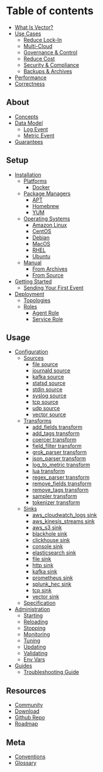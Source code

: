 # Table of contents

* [What Is Vector?](README.md)
* [Use Cases](use-cases/README.md)
  * [Reduce Lock-In](use-cases/lock-in.md)
  * [Multi-Cloud](use-cases/multi-cloud.md)
  * [Governance & Control](use-cases/governance.md)
  * [Reduce Cost](use-cases/cost.md)
  * [Security & Compliance](use-cases/security-and-compliance.md)
  * [Backups & Archives](use-cases/backups.md)
* [Performance](performance.md)
* [Correctness](correctness.md)

## About

* [Concepts](about/concepts.md)
* [Data Model](about/data-model/README.md)
  * [Log Event](about/data-model/log.md)
  * [Metric Event](about/data-model/metric.md)
* [Guarantees](about/guarantees.md)

## Setup

* [Installation](setup/installation/README.md)
  * [Platforms](setup/installation/platforms/README.md)
    * [Docker](setup/installation/platforms/docker.md)
  * [Package Managers](setup/installation/package-managers/README.md)
    * [APT](setup/installation/package-managers/apt.md)
    * [Homebrew](setup/installation/package-managers/homebrew.md)
    * [YUM](setup/installation/package-managers/yum.md)
  * [Operating Systems](setup/installation/operating-systems/README.md)
    * [Amazon Linux](setup/installation/operating-systems/amazon-linux.md)
    * [CentOS](setup/installation/operating-systems/centos.md)
    * [Debian](setup/installation/operating-systems/debian.md)
    * [MacOS](setup/installation/operating-systems/macos.md)
    * [RHEL](setup/installation/operating-systems/rhel.md)
    * [Ubuntu](setup/installation/operating-systems/ubuntu.md)
  * [Manual](setup/installation/manual/README.md)
    * [From Archives](setup/installation/manual/from-archives.md)
    * [From Source](setup/installation/manual/from-source.md)
* [Getting Started](setup/getting-started/README.md)
  * [Sending Your First Event](setup/getting-started/sending-your-first-event.md)
* [Deployment](setup/deployment/README.md)
  * [Topologies](setup/deployment/topologies.md)
  * [Roles](setup/deployment/roles/README.md)
    * [Agent Role](setup/deployment/roles/agent.md)
    * [Service Role](setup/deployment/roles/service.md)

## Usage

* [Configuration](usage/configuration/README.md)
  * [Sources](usage/configuration/sources/README.md)
    * [file source][docs.file_source]
    * [journald source][docs.journald_source]
    * [kafka source][docs.kafka_source]
    * [statsd source][docs.statsd_source]
    * [stdin source][docs.stdin_source]
    * [syslog source][docs.syslog_source]
    * [tcp source][docs.tcp_source]
    * [udp source][docs.udp_source]
    * [vector source][docs.vector_source]
  * [Transforms](usage/configuration/transforms/README.md)
    * [add_fields transform][docs.add_fields_transform]
    * [add_tags transform][docs.add_tags_transform]
    * [coercer transform][docs.coercer_transform]
    * [field_filter transform][docs.field_filter_transform]
    * [grok_parser transform][docs.grok_parser_transform]
    * [json_parser transform][docs.json_parser_transform]
    * [log_to_metric transform][docs.log_to_metric_transform]
    * [lua transform][docs.lua_transform]
    * [regex_parser transform][docs.regex_parser_transform]
    * [remove_fields transform][docs.remove_fields_transform]
    * [remove_tags transform][docs.remove_tags_transform]
    * [sampler transform][docs.sampler_transform]
    * [tokenizer transform][docs.tokenizer_transform]
  * [Sinks](usage/configuration/sinks/README.md)
    * [aws_cloudwatch_logs sink][docs.aws_cloudwatch_logs_sink]
    * [aws_kinesis_streams sink][docs.aws_kinesis_streams_sink]
    * [aws_s3 sink][docs.aws_s3_sink]
    * [blackhole sink][docs.blackhole_sink]
    * [clickhouse sink][docs.clickhouse_sink]
    * [console sink][docs.console_sink]
    * [elasticsearch sink][docs.elasticsearch_sink]
    * [file sink][docs.file_sink]
    * [http sink][docs.http_sink]
    * [kafka sink][docs.kafka_sink]
    * [prometheus sink][docs.prometheus_sink]
    * [splunk_hec sink][docs.splunk_hec_sink]
    * [tcp sink][docs.tcp_sink]
    * [vector sink][docs.vector_sink]
  * [Specification](usage/configuration/specification.md)
* [Administration](usage/administration/README.md)
  * [Starting](usage/administration/starting.md)
  * [Reloading](usage/administration/reloading.md)
  * [Stopping](usage/administration/stopping.md)
  * [Monitoring](usage/administration/monitoring.md)
  * [Tuning](usage/administration/tuning.md)
  * [Updating](usage/administration/updating.md)
  * [Validating](usage/administration/validating.md)
  * [Env Vars](usage/administration/env-vars.md)
* [Guides](usage/guides/README.md)
  * [Troubleshooting Guide](usage/guides/troubleshooting.md)

## Resources

* [Community](https://vector.dev/community/)
* [Download](https://github.com/timberio/vector/releases)
* [Github Repo](https://github.com/timberio/vector)
* [Roadmap](https://github.com/timberio/vector/milestones?direction=asc&sort=title&state=open)

## Meta

* [Conventions](meta/conventions.md)
* [Glossary](meta/glossary.md)


[docs.add_fields_transform]: ./usage/configuration/transforms/add_fields.md
[docs.add_tags_transform]: ./usage/configuration/transforms/add_tags.md
[docs.aws_cloudwatch_logs_sink]: ./usage/configuration/sinks/aws_cloudwatch_logs.md
[docs.aws_kinesis_streams_sink]: ./usage/configuration/sinks/aws_kinesis_streams.md
[docs.aws_s3_sink]: ./usage/configuration/sinks/aws_s3.md
[docs.blackhole_sink]: ./usage/configuration/sinks/blackhole.md
[docs.clickhouse_sink]: ./usage/configuration/sinks/clickhouse.md
[docs.coercer_transform]: ./usage/configuration/transforms/coercer.md
[docs.console_sink]: ./usage/configuration/sinks/console.md
[docs.elasticsearch_sink]: ./usage/configuration/sinks/elasticsearch.md
[docs.field_filter_transform]: ./usage/configuration/transforms/field_filter.md
[docs.file_sink]: ./usage/configuration/sinks/file.md
[docs.file_source]: ./usage/configuration/sources/file.md
[docs.grok_parser_transform]: ./usage/configuration/transforms/grok_parser.md
[docs.http_sink]: ./usage/configuration/sinks/http.md
[docs.journald_source]: ./usage/configuration/sources/journald.md
[docs.json_parser_transform]: ./usage/configuration/transforms/json_parser.md
[docs.kafka_sink]: ./usage/configuration/sinks/kafka.md
[docs.kafka_source]: ./usage/configuration/sources/kafka.md
[docs.log_to_metric_transform]: ./usage/configuration/transforms/log_to_metric.md
[docs.lua_transform]: ./usage/configuration/transforms/lua.md
[docs.prometheus_sink]: ./usage/configuration/sinks/prometheus.md
[docs.regex_parser_transform]: ./usage/configuration/transforms/regex_parser.md
[docs.remove_fields_transform]: ./usage/configuration/transforms/remove_fields.md
[docs.remove_tags_transform]: ./usage/configuration/transforms/remove_tags.md
[docs.sampler_transform]: ./usage/configuration/transforms/sampler.md
[docs.splunk_hec_sink]: ./usage/configuration/sinks/splunk_hec.md
[docs.statsd_source]: ./usage/configuration/sources/statsd.md
[docs.stdin_source]: ./usage/configuration/sources/stdin.md
[docs.syslog_source]: ./usage/configuration/sources/syslog.md
[docs.tcp_sink]: ./usage/configuration/sinks/tcp.md
[docs.tcp_source]: ./usage/configuration/sources/tcp.md
[docs.tokenizer_transform]: ./usage/configuration/transforms/tokenizer.md
[docs.udp_source]: ./usage/configuration/sources/udp.md
[docs.vector_sink]: ./usage/configuration/sinks/vector.md
[docs.vector_source]: ./usage/configuration/sources/vector.md
